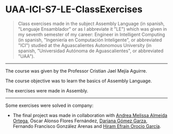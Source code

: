 # UAA-ICI-S7-LE-ClassExercises

> Class exercises made in the subject Assembly Language (in spanish, "Lenguaje Ensamblador" or as I abbreviate it "LE") which was given in my seventh semester of my career: Engineer in Intelligent Computing (in spanish, "Ingeniería en Computación Inteligente", or abbreviated "ICI") studied at the Aguascalientes Autonomous University (in spanish, "Universidad Autónoma de Aguascalientes", or abbreviated "UAA").

---

The course was given by the Professor Cristian Jael Mejía Aguirre.

The course objective was to learn the basics of Assembly Language.

The exercises were made in Assembly.

---

Some exercises were solved in company:
- The final project was made in collaboration with [Andrea Melissa Almeida Ortega](), Óscar Alonso Flores Fernández, [Dariana Gómez Garza](https://github.com/DariGmz), Fernando Francisco González Arenas and [Hiram Efraín Orocio García]().